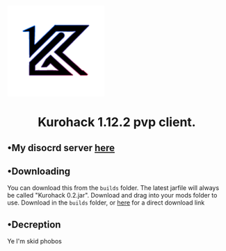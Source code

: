 ![logo](https://github.com/KuroHere/kurohack/blob/main/kurohack.png)
# <h1 align="center">**Kurohack** 1.12.2 pvp client.

## •My disocrd server [here](https://discord.gg/guma)

## •Downloading
You can download this from the `builds` folder. The latest jarfile will always be called "Kurohack 0.2.jar". Download and drag into your mods folder to use.
Download in the `builds` folder, or [here](https://github.com/KuroHere/kurohack/releases/tag/0.2) for a direct download link

## •Decreption
Ye I'm skid phobos
